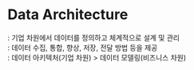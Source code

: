 # Data Architecture
: 기업 차원에서 데이터를 정의하고 체계적으로 설계 및 관리     
: 데이터 수집, 통합, 향상, 저장, 전달 방법 등을 제공       
: 데이터 아키텍처(기업 차원) > 데이터 모델링(비즈니스 차원)    
